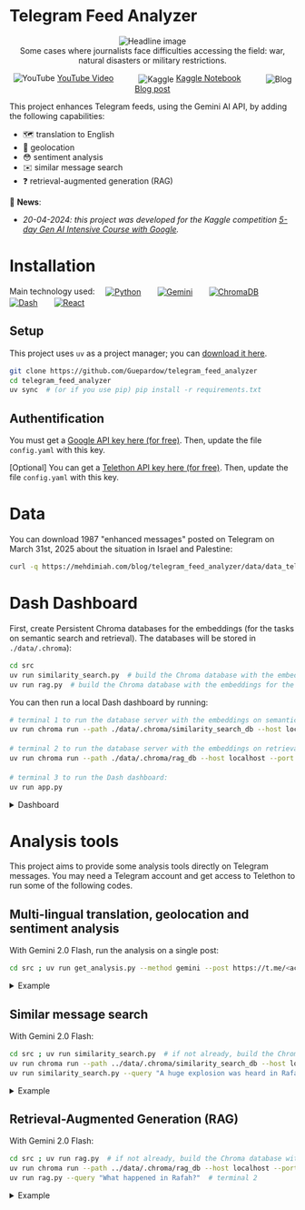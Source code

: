 # Telegram Feed Analyzer

<p align="center">
    <img src="https://www.mehdimiah.com/blog/telegram_feed_analyzer/main_400p.png" alt="Headline image" width="600"/><br>Some cases where journalists face difficulties accessing the field: war,  natural disasters or military restrictions.
</p>

<p align="center">
    <img src="https://mehdimiah.com/blog/telegram_feed_analyzer/icon/youtube.png" alt="YouTube" width="20px">
    <a href="https://www.youtube.com/watch?v=oqyiQ377ngA">YouTube Video</a>
    <img src="https://mehdimiah.com/blog/telegram_feed_analyzer/icon/kaggle.png" alt="Kaggle" width="20px" style="vertical-align: middle;margin-left:40px">
    <a href="https://www.kaggle.com/code/guepardow/telegram-feed-analyzer">Kaggle Notebook</a>
    <img src="https://mehdimiah.com/blog/telegram_feed_analyzer/icon/blog.png" alt="Blog" width="20px" style="vertical-align: middle;margin-left:40px">
    <a href="https://mehdimiah.com/blog/telegram_feed_analyzer">Blog post</a>
</p>

This project enhances Telegram feeds, using the Gemini AI API, by adding the following capabilities:
- 🗺️ translation to English
- 📍 geolocation
- 😳 sentiment analysis
- ✉️ similar message search
- ❓ retrieval-augmented generation (RAG)

📆 **News**:
- *20-04-2024: this project was developed for the Kaggle competition [5-day Gen AI Intensive Course with Google](https://www.kaggle.com/competitions/gen-ai-intensive-course-capstone-2025q1).*

# Installation

Main technology used: 
<a href="https://www.python.org/"><img src="https://mehdimiah.com/blog/telegram_feed_analyzer/icon/python.png" alt="Python" height="35px" style="vertical-align: middle;margin-left:15px;margin-right:25px"></a>
<a href="https://aistudio.google.com/app/apikey">
<img src="https://mehdimiah.com/blog/telegram_feed_analyzer/icon/gemini.png" alt="Gemini" height="35px" style="vertical-align: middle;margin-right:25px"></a>
<a href="https://docs.trychroma.com/docs/overview/introduction">
<img src="https://mehdimiah.com/blog/telegram_feed_analyzer/icon/chromadb.png" alt="ChromaDB" height="35px" style="vertical-align: middle;margin-right:25px"></a>
<a href="https://dash.plotly.com/">
<img src="https://mehdimiah.com/blog/telegram_feed_analyzer/icon/dash.png" alt="Dash" height="35px" style="vertical-align: middle;margin-right:25px"></a>
<a href="https://react.dev/">
<img src="https://mehdimiah.com/blog/telegram_feed_analyzer/icon/react.png" alt="React" height="35px" style="vertical-align: middle;margin-right:25px"></a>

## Setup
This project uses `uv` as a project manager; you can [download it here](https://docs.astral.sh/uv/).

```sh
git clone https://github.com/Guepardow/telegram_feed_analyzer
cd telegram_feed_analyzer
uv sync  # (or if you use pip) pip install -r requirements.txt
```

## Authentification

You must get a [Google API key here (for free)](https://aistudio.google.com/app/apikey). Then, update the file `config.yaml` with this key.

[Optional] You can get a [Telethon API key here (for free)](https://docs.telethon.dev/en/stable/basic/signing-in.html). Then, update the file `config.yaml` with this key.

# Data

You can download 1987 "enhanced messages" posted on Telegram on March 31st, 2025 about the situation in Israel and Palestine:

```sh
curl -q https://mehdimiah.com/blog/telegram_feed_analyzer/data/data_telegram_250331.json --output data/data_telegram_250331.json
```

# Dash Dashboard

First, create Persistent Chroma databases for the embeddings (for the tasks on semantic search and retrieval). The databases will be stored in `./data/.chroma`):
```sh
cd src
uv run similarity_search.py  # build the Chroma database with the embeddings on semantic search
uv run rag.py  # build the Chroma database with the embeddings for the RAG system
```

You can then run a local Dash dashboard by running:

```sh
# terminal 1 to run the database server with the embeddings on semantic search as a HttpClient: 
uv run chroma run --path ./data/.chroma/similarity_search_db --host localhost --port 8000

# terminal 2 to run the database server with the embeddings on retrieval (RAG) as a HttpClient: 
uv run chroma run --path ./data/.chroma/rag_db --host localhost --port 8001

# terminal 3 to run the Dash dashboard: 
uv run app.py
```

<details>
  <summary>Dashboard</summary>

  You should get a Dash dashboard that looks like this illustration: 
    <p align="center">
        <img src="./assets/app-v0.5.1.png" alt="DashApp" width="600"/>
    </p>

  On this dashboard, you can : 
  - read Telegram message translated in English;
  - filter based on a username;
  - open Telegram on a specific message;
  - search for similar Telegram message;
  - locate on a map a coarsely geolocated Telegram message;
  - ask questions to a RAG system built on the Telegram database;
  - visualize the evolution of the sentiment and volume of messages
  
</details>

# Analysis tools

This project aims to provide some analysis tools directly on Telegram messages. You may need a Telegram account and get access to Telethon to run some of the following codes.

## Multi-lingual translation, geolocation and sentiment analysis

With Gemini 2.0 Flash, run the analysis on a single post:
```bash
cd src ; uv run get_analysis.py --method gemini --post https://t.me/<account_name>/<message_id>
```

<details>
  <summary>Example</summary>
  
 ```sh
 uv run get_analysis.py --method gemini --post https://t.me/hamza20300/336071

 # Outputs:

 # Original text: #عاجل
 # 6 إصابات جرّاء إلقاء طائرة مسيّرة إسرائيلية "كواد كوبتر" قنبلة صوب الأهالي في شارع عوني ظهير بمدينة رفح جنوبي قطاع غزة
 # {'translation': '#Urgent 6 injuries as a result of an Israeli drone, "quadcopter", throwing a bomb towards the people in Awni Dhahir Street in the city of Rafah, southern Gaza Strip', 'geolocations': [{'location_name': 'Rafah', 'latitude': 31.294, 'longitude': 34.248}], 'sentiment': {'negative': 0.8, 'neutral': 0.2, 'positive': 0.0}}
 ```
  
</details>

## Similar message search

With Gemini 2.0 Flash:
```bash
cd src ; uv run similarity_search.py  # if not already, build the Chroma database with the embeddings
uv run chroma run --path ../data/.chroma/similarity_search_db --host localhost --port 8000  # terminal 1
uv run similarity_search.py --query "A huge explosion was heard in Rafah" # terminal 2
```

<details>
  <summary>Example</summary>
  
 ```sh
 uv run similarity_search.py --query "A huge explosion was heard in Rafah"

 # Outputs:

# Distance: 0.128 [Date: 2025-03-31 23:52:43] The latest explosion in the city of Rafah was heard throughout the Gaza Strip.
# Distance: 0.133 [Date: 2025-03-31 19:33:56] Again, violent explosions north of the city of Rafah.
# Distance: 0.140 [Date: 2025-03-31 19:36:55] Strong explosions are heard between the city of Khan Yunis and Rafah
# Distance: 0.151 [Date: 2025-03-31 02:20:07] Urgent: New explosion in the Tel Sultan neighborhood of Rafah
# Distance: 0.153 [Date: 2025-03-31 02:24:42] Blowing up a residential square in Al-Sultan neighborhood, west of Rafah, and the sound of its explosion was heard from the central governorate.
 ```
</details>

## Retrieval-Augmented Generation (RAG)

With Gemini 2.0 Flash:
```bash
cd src ; uv run rag.py  # if not already, build the Chroma database with the embeddings
uv run chroma run --path ../data/.chroma/rag_db --host localhost --port 8001  # terminal 1
uv run rag.py --query "What happened in Rafah?"  # terminal 2
```

<details>
  <summary>Example</summary>
  
 ```sh
uv run rag.py --query "What happened in Rafah?"

 # Outputs:

# According to Telegram posts from March 31, 2025, Rafah is experiencing a dire humanitarian crisis.

# Reports indicate that Israeli forces advanced on Rafah approximately seven days prior, resulting in the deaths of Palestinian Red Crescent Society (PRCS) and Civil Defense first responders. According to Eyeonpalestine2, ten PRCS and six Civil Defense first responders were dispatched to collect the injured, but all five ambulances and one fire truck were struck, along with a UN vehicle that arrived later. Contact was lost with all. One survivor reported that Israeli forces killed both of the crew in his ambulance. OCHA org coordinated to reach the site, but access was only granted five days later. While traveling to the area, they encountered civilians fleeing under gunfire and witnessed a woman shot in the back of the head.

# MohnadQ reports that families are leaving Rafah on foot, and QudsN and PalpostN note that the scenes of displacement are heartbreaking, with children and the elderly walking under the scorching sun without shelter or food due to the closure of crossings and the prevention of aid. The Rafah Municipality has been forced to freeze its services due to the harsh conditions, warning of a looming humanitarian and environmental catastrophe. They hold the occupation fully responsible for these crimes and condemn the international silence.

# Additionally, there are reports of violent raids west of Rafah, intense gunfire from helicopter gunships, and explosions in the city. Injured children and women have been transported from Awni Street after a bomb exploded. Hamza20300 reports that families are trapped under fire on Paris Street and are asking to be evacuated due to heavy bombing. MohnadQ reports that a young man was killed and his brother injured while transporting citizens from Rafah.

# QudsN reports that the Palestinian Red Crescent found the bodies of eight paramedics who went missing a week ago after being subjected to heavy gunfire in Rafah. The ninth paramedic is still missing and is believed to have been arrested.
 ```
</details>
